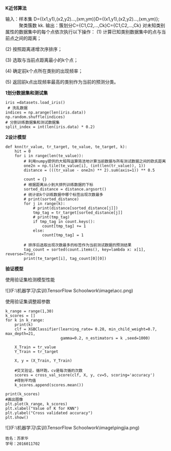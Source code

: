 

**K近邻算法**

输入：样本集 D={(x1,y1),(x2,y2)...,(xm,ym)}D={(x1,y1),(x2,y2)...,(xm,ym)}; 
   聚类簇数 kk. 
输出：簇划分C={C1,C2,...,Ck}C={C1,C2,...,Ck}
对未知类别属性的数据集中的每个点依次执行以下操作： 
(1) 计算已知类别数据集中的点与当前点之间的距离；

(2) 按照距离递增次序排序；  

(3) 选取与当前点距离最小的k个点；  

(4) 确定前k个点所在类别的出现频率； 

 (5) 返回前k点出现频率最高的类别作为当前的预测分类。 



**1划分数据集和测试集**



```
iris =datasets.load_iris()
 # 洗乱数据
indices = np.arange(len(iris.data))
np.random.shuffle(indices)
# 分割训练数据集和测试数据集
split_index = int(len(iris.data) * 0.2)
```

**2设计模型**

```
def knn(tr_value, tr_target, te_value, te_target, k):
    hit = 0
    for i in range(len(te_value)):
        # 利用numpy提供的大矩阵运算简洁地计算当前数据与所有测试数据之间的欧氏距离
        one2n = np.tile(te_value[i], (int(len(tr_value)), 1))
        distance = (((tr_value - one2n) ** 2).sum(axis=1)) ** 0.5
 
        count = {}
        # 根据距离从小到大排列训练数据的下标
        sorted_distance = distance.argsort()
        # 统计前k个训练数据中哪个标签出现次数最多
        # print(sorted_distance)
        for j in range(k):
            # print(distance[sorted_distance[j]])
            tmp_tag = tr_target[sorted_distance[j]]
            # print(tmp_tag)
            if tmp_tag in count.keys():
                count[tmp_tag] += 1
            else:
                count[tmp_tag] = 1
 
        # 排序后选取出现次数最多的标签作为当前测试数据的预测结果
        tag_count = sorted(count.items(), key=lambda x: x[1], reverse=True)
        print(te_target[i], tag_count[0][0])
```

**验证模型**

使用验证集检测模型性能

![](F:\机器学习\实训\TensorFlow Schoolwork\image\acc.png)

使用验证集调整超参数

```
k_range = range(1,30)
k_scores = []
for k in k_range:
    print(k)
    clf = XGBClassifier(learning_rate= 0.28, min_child_weight=0.7, max_depth=21,
                        gamma=0.2, n_estimators = k ,seed=1000)

    X_Train = tr_value
    Y_Train = tr_target

    X, y = (X_Train, Y_Train)
    
    #交叉验证，循环跑，cv是每次循的次数
    scores = cross_val_score(clf, X, y, cv=5, scoring='accuracy')
    #得到平均值
    k_scores.append(scores.mean())

print(k_scores)
#画出图像
plt.plot(k_range, k_scores)
plt.xlabel("Value of K for KNN")
plt.ylabel("Cross validated accuracy")
plt.show()
```

![](F:\机器学习\实训\TensorFlow Schoolwork\image\pingjia.png)

```
姓名：苏家华
学号：2016011702
```

